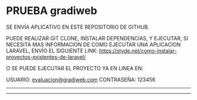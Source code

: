 # PRUEBA gradiweb



SE ENVÍA APLICATIVO EN ESTE REPOSITORIO DE GITHUB.

PUEDE REALIZAR GIT CLONE, INSTALAR DEPENDENCIAS, Y EJECUTAR, SI NECESITA MAS INFORMACION DE COMO EJECUTAR UNA APLICACION LARAVEL, ENVÍO EL SIGUIENTE LINK: 
https://styde.net/como-instalar-proyectos-existentes-de-laravel/

O SE PUEDE EJECUTAR EL PROYECTO YA EN LINEA EN:



USUARIO: evaluacion@gradiweb.com
CONTRASEÑA: 123456

----------------------------------------------------------------------------------------------------------------------------------


--------------------------------------------------------------------------------------------------------------------------------








